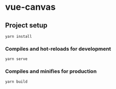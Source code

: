 # vue-canvas

## Project setup
```
yarn install
```

### Compiles and hot-reloads for development
```
yarn serve
```

### Compiles and minifies for production
```
yarn build
```
